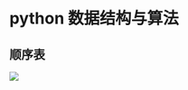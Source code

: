 # python 数据结构与算法

## 顺序表

![](C:\Users\包志龙\Desktop\常用\file\mygit\img\Snipaste_2020-04-21_08-39-30.png)